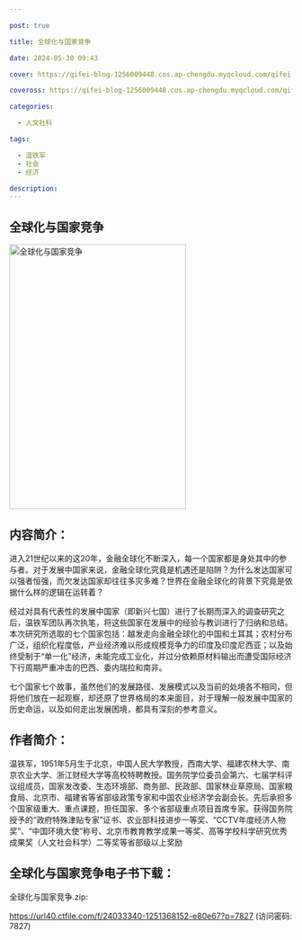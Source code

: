 ```yaml
---

post: true

title: 全球化与国家竞争

date: 2024-05-30 09:43

cover: https://qifei-blog-1256009448.cos.ap-chengdu.myqcloud.com/qifei-blog/64cb81541ddac507ccf79b95.jpg

coveross: https://qifei-blog-1256009448.cos.ap-chengdu.myqcloud.com/qifei-blog/64cb81541ddac507ccf79b95.jpg

categories:

  - 人文社科

tags:

  - 温铁军
  - 社会
  - 经济

description:
---
```


## 全球化与国家竞争

<img alt="全球化与国家竞争" class="aligncenter loaded" data-was-processed="true" decoding="async" fetchpriority="high" height="471" src="https://qifei-blog-1256009448.cos.ap-chengdu.myqcloud.com/qifei-blog/64cb81541ddac507ccf79b95.jpg" style="cursor: zoom-in;" width="314"/>

## 内容简介：

进入21世纪以来的这20年，金融全球化不断深入，每一个国家都是身处其中的参与者。对于发展中国家来说，金融全球化究竟是机遇还是陷阱？为什么发达国家可以强者恒强，而欠发达国家却往往多灾多难？世界在金融全球化的背景下究竟是依据什么样的逻辑在运转着？

经过对具有代表性的发展中国家（即新兴七国）进行了长期而深入的调查研究之后，温铁军团队再次执笔，将这些国家在发展中的经验与教训进行了归纳和总结。本次研究所选取的七个国家包括：越发走向金融全球化的中国和土耳其；农村分布广泛，组织化程度低，产业经济难以形成规模竞争力的印度及印度尼西亚；以及始终受制于“单一化”经济，未能完成工业化，并过分依赖原材料输出而遭受国际经济下行周期严重冲击的巴西、委内瑞拉和南非。

七个国家七个故事，虽然他们的发展路径、发展模式以及当前的处境各不相同，但将他们放在一起观察，却还原了世界格局的本来面目，对于理解一般发展中国家的历史命运，以及如何走出发展困境，都具有深刻的参考意义。

## 作者简介：

温铁军，1951年5月生于北京，中国人民大学教授，西南大学、福建农林大学、南京农业大学、浙江财经大学等高校特聘教授。国务院学位委员会第六、七届学科评议组成员，国家发改委、生态环境部、商务部、民政部、国家林业草原局、国家粮食局、北京市、福建省等省部级政策专家和中国农业经济学会副会长。先后承担多个国家级重大、重点课题，担任国家、多个省部级重点项目首席专家。获得国务院授予的“政府特殊津贴专家”证书、农业部科技进步一等奖、“CCTV年度经济人物奖”、“中国环境大使”称号、北京市教育教学成果一等奖、高等学校科学研究优秀成果奖（人文社会科学）二等奖等省部级以上奖励

## 全球化与国家竞争电子书下载：

全球化与国家竞争.zip: 

https://url40.ctfile.com/f/24033340-1251368152-e80e67?p=7827 (访问密码: 7827)
